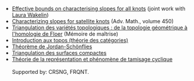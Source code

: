 * [Effective bounds on characterising slopes for all knots](https://arxiv.org/abs/2410.24209) (joint work with [Laura Wakelin](https://sites.google.com/view/laurawakelin))
* [Characterizing slopes for satellite knots](https://www.sciencedirect.com/science/article/pii/S0001870824002615) (Adv. Math., volume 450)
* [Triangulation des variétés topologiques : de la topologie géométrique à l'homologie de Floer](../files/PSorya_Memoire_aout2022.pdf) (Mémoire de maîtrise)
* [Introduction aux topos (théorie des catégories)](../files/toposPresentation-PSorya.pdf)
* [Théorème de Jordan-Schönflies](../files/schonfliesPS.pdf)
* [Triangulation des surfaces compactes](../files/surftriangPS.pdf)
* [Théorie de la représentation et phénomène de tamisage cyclique](http://lacim.uqam.ca/wp-content/uploads/Patricia_Sorya-Rapport_de_stage_2018.pdf)\
\
Supported by: CRSNG, FRQNT.
